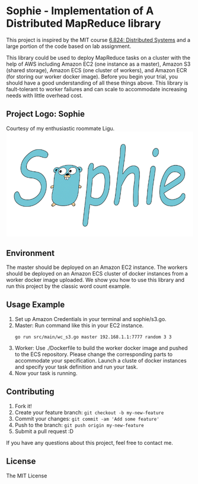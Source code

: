 Sophie - Implementation of A Distributed MapReduce library
============================

This project is inspired by the MIT course [6.824: Distributed Systems](https://pdos.csail.mit.edu/6.824/index.html) and a large portion of the code based on lab assignment.

This library could be used to deploy MapReduce tasks on a cluster with the help of AWS including Amazon EC2 (one instance as a master), Amazon S3 (shared storage), Amazon ECS (one cluster of workers), and Amazon ECR (for storing our worker docker image). Before you begin your trial, you should have a good understanding of all these things above.
This library is fault-tolerant to worker failures and can scale to accommodate increasing needs with little overhead cost.


## Project Logo: Sophie
Courtesy of my enthusiastic roommate Ligu.
![Sophie_logo Designed by Ligu](src/panel/public/static/sophie_logo_1_800px.png)


## Environment
The master should be deployed on an Amazon EC2 instance.
The workers should be deployed on an Amazon ECS cluster of docker instances from a worker docker image uploaded.
We show you how to use this library and run this project by the classic word count example.


## Usage Example
1. Set up Amazon Credentials in your terminal and sophie/s3.go.
2. Master: Run command like this in your EC2 instance.
	```
	go run src/main/wc_s3.go master 192.168.1.1:7777 random 3 3
	```
3. Worker: Use ./Dockerfile to build the worker docker image and pushed to the ECS repository. Please change the corresponding parts to accommodate your specification. Launch a cluste of docker instances and specify your task definition and run your task.
4. Now your task is running.                                                     


## Contributing
1. Fork it!
2. Create your feature branch: `git checkout -b my-new-feature`
3. Commit your changes: `git commit -am 'Add some feature'`
4. Push to the branch: `git push origin my-new-feature`
5. Submit a pull request :D

If you have any questions about this project, feel free to contact me.

## License
The MIT License